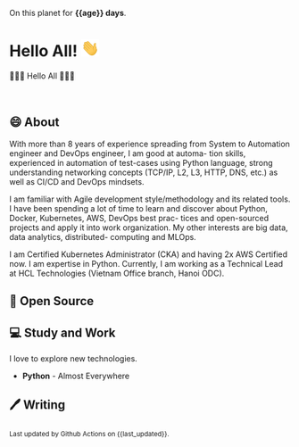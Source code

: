 On this planet for **{{age}} days**.

# Hello All! <img src="assets/wave.gif" width="32px" alt="">

👋👋👋 Hello All 👋👋👋

<img src="assets/aws-saa.jpg" style="margin-bottom:16px;" alt="">
<img src="assets/aws-dva.jpg" style="margin-bottom:16px;" alt="">
<img src="assets/cka.jpg" style="margin-bottom:16px;" alt="">


## 😄 About

With more than 8 years of experience spreading from System to Automation engineer and DevOps engineer, I am good at automa-
tion skills, experienced in automation of test-cases using Python language, strong understanding networking concepts (TCP/IP,
L2, L3, HTTP, DNS, etc.) as well as CI/CD and DevOps mindsets. 

I am familiar with Agile development style/methodology and its
related tools. I have been spending a lot of time to learn and discover about Python, Docker, Kubernetes, AWS, DevOps best prac-
tices and open-sourced projects and apply it into work organization. My other interests are big data, data analytics, distributed-
computing and MLOps.

I am Certified Kubernetes Administrator (CKA) and having 2x AWS Certified now. I am expertise in Python. Currently, I am working
as a Technical Lead at HCL Technologies (Vietnam Office branch, Hanoi ODC).

## 🙏 Open Source


## 💻 Study and Work

I love to explore new technologies. 

- **Python** - Almost Everywhere

## 🖊️ Writing

<sub>Last updated by Github Actions on {{last_updated}}.</sub>

